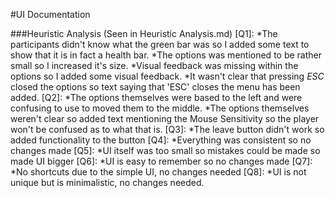 #UI Documentation

###Heuristic Analysis (Seen in Heuristic Analysis.md)
[Q1]: 
	*The participants didn't know what the green bar was so I added some text to show that it is in fact a health bar.
	*The options was mentioned to be rather small so I increased it's size.
	*Visual feedback was missing within the options so I added some visual feedback.
	*It wasn't clear that pressing *ESC* closed the options so text saying that 'ESC' closes the menu has been added.
[Q2]: 
	*The options themselves were based to the left and were confusing to use to moved them to the middle.
	*The options themselves weren't clear so added text mentioning the Mouse Sensitivity so the player won't be confused as to what that is.
[Q3]: 
	*The leave button didn't work so added functionality to the button
[Q4]:
	*Everything was consistent so no changes made
[Q5]:
	*UI itself was too small so mistakes could be made so made UI bigger
[Q6]:
	*UI is easy to remember so no changes made
[Q7]:
	*No shortcuts due to the simple UI, no changes needed
[Q8]:
	*UI is not unique but is minimalistic, no changes needed.